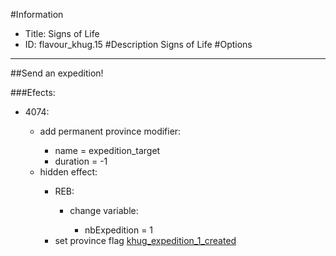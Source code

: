 #Information
 - Title: Signs of Life
 - ID: flavour_khug.15
#Description
Signs of Life
#Options

___
##Send an expedition!

###Efects:<ul><li>4074:</li><ul><li>add permanent province modifier:</li><ul><li>name = expedition_target</li><li>duration = -1</li></ul><li>hidden effect:</li><ul><li>REB:</li><ul><li>change variable:</li><ul><li>nbExpedition = 1</li></ul></ul><li>set province flag [khug_expedition_1_created](../flags/khug_expedition_1_created.md)</li></ul></ul></ul>
